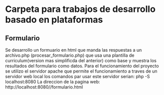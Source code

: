 # Carpeta para trabajos de desarrollo basado en plataformas
## Formulario 
Se desarrollo un formuario en html que manda las respuestas a un archivo.php (procesar_formulario.php) que usa una plantilla de curriculum(version mas simplificda del anterior) como base y muestra los resultados del formulario como datos.
Para el funcionamiento del proyecto se utilizo el servidor apache que permite el funcionamiento a traves de un servidor web local los comandos par usar este servidor serian:
    php -S localhost:8080
La direccion de la pagina web:
    http://localhost:8080//formulario.html
